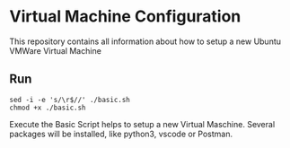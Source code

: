 # Virtual Machine Configuration
This repository contains all information about how to setup a new Ubuntu VMWare Virtual Machine

## Run
``` 
sed -i -e 's/\r$//' ./basic.sh
chmod +x ./basic.sh
```

Execute the Basic Script helps to setup a new Virtual Maschine. 
Several packages will be installed, like python3, vscode or Postman.
